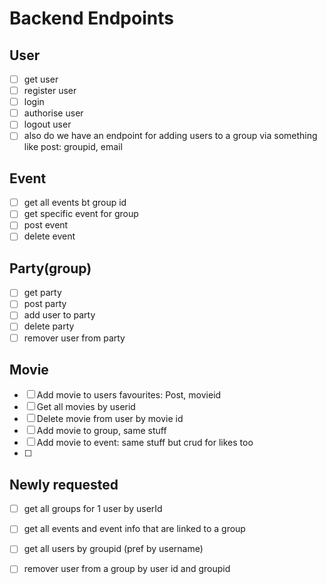 # Backend Endpoints

## User
- [ ] get user
- [ ] register user
- [ ] login
- [ ] authorise user
- [ ] logout user
- [ ] also do we have an endpoint for adding users to a group via something like post: groupid, email

## Event
- [ ] get all events bt group id
- [ ] get specific event for group
- [ ] post event
- [ ] delete event

## Party(group)
- [ ] get party
- [ ] post party
- [ ] add user to party
- [ ] delete party
- [ ] remover user from party

## Movie
- [ ] Add movie to users favourites: Post, movieid
- [ ] Get all movies by userid
- [ ] Delete movie from user by movie id
- [ ] Add movie to group, same stuff
- [ ] Add movie to event: same stuff but crud for likes too
- [ ] 


## Newly requested
- [ ] get all groups for 1 user by userId
- [ ] get all events and event info that are linked to a group
- [ ] get all users by groupid (pref by username)
- [ ] remover user from a group by user id and groupid





